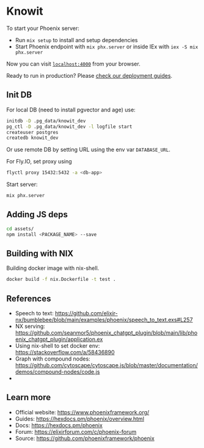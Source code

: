 # Knowit

To start your Phoenix server:

  * Run `mix setup` to install and setup dependencies
  * Start Phoenix endpoint with `mix phx.server` or inside IEx with `iex -S mix phx.server`

Now you can visit [`localhost:4000`](http://localhost:4000) from your browser.

Ready to run in production? Please [check our deployment guides](https://hexdocs.pm/phoenix/deployment.html).

## Init DB

For local DB (need to install pgvector and age) use: 

```bash
initdb -D .pg_data/knowit_dev
pg_ctl -D .pg_data/knowit_dev -l logfile start
createuser postgres
createdb knowit_dev
```

Or use remote DB by setting URL using the env var `DATABASE_URL`.

For Fly.IO, set proxy using

```bash
flyctl proxy 15432:5432 -a <db-app>
```

Start server:

```bash
mix phx.server
```

## Adding JS deps

```bash
cd assets/
npm install <PACKAGE_NAME> --save
```

## Building with NIX

Building docker image with nix-shell.

```bash
docker build -f nix.Dockerfile -t test .
```

## References

  * Speech to text: https://github.com/elixir-nx/bumblebee/blob/main/examples/phoenix/speech_to_text.exs#L257
  * NX serving: https://github.com/seanmor5/phoenix_chatgpt_plugin/blob/main/lib/phoenix_chatgpt_plugin/application.ex
  * Using nix-shell to set docker env: https://stackoverflow.com/a/58436890
  * Graph with compound nodes: https://github.com/cytoscape/cytoscape.js/blob/master/documentation/demos/compound-nodes/code.js
  *  

## Learn more

  * Official website: https://www.phoenixframework.org/
  * Guides: https://hexdocs.pm/phoenix/overview.html
  * Docs: https://hexdocs.pm/phoenix
  * Forum: https://elixirforum.com/c/phoenix-forum
  * Source: https://github.com/phoenixframework/phoenix
